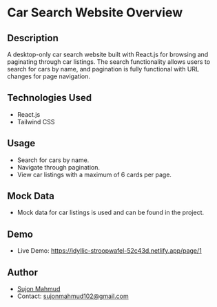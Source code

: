 # Car Search Website Overview


## Description

A desktop-only car search website built with React.js for browsing and paginating through car listings. The search functionality allows users to search for cars by name, and pagination is fully functional with URL changes for page navigation.


## Technologies Used

- React.js
- Tailwind CSS


## Usage

- Search for cars by name.
- Navigate through pagination.
- View car listings with a maximum of 6 cards per page.


## Mock Data

- Mock data for car listings is used and can be found in the project.


## Demo

- Live Demo: https://idyllic-stroopwafel-52c43d.netlify.app/page/1


## Author

- [Sujon Mahmud](https://sujon-mahmud-portfolio.netlify.app/)
- Contact: sujonmahmud102@gmail.com
